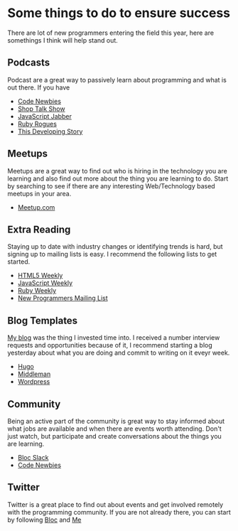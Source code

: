 # Some things to do to ensure success

There are lot of new programmers entering the field this year, here are somethings I think will help stand out.

## Podcasts
Podcast are a great way to passively learn about programming and what is out there. If you have 

- [Code Newbies](http://www.codenewbie.org/podcast)
- [Shop Talk Show](http://shoptalkshow.com/)
- [JavaScript Jabber](https://devchat.tv/js-jabber)
- [Ruby Rogues](https://devchat.tv/ruby-rogues)
- [This Developing Story](https://www.thisdevelopingstory.com) 

## Meetups
Meetups are a great way to find out who is hiring in the technology you are learning and also find out more about the thing you are learning to do. Start by searching to see if there are any interesting Web/Technology based meetups in your area.
- [Meetup.com](meetup.com)

## Extra Reading
Staying up to date with industry changes or identifying trends is hard, but signing up to mailing lists is easy. I recommend the following lists to get started.

- [HTML5 Weekly](http://html5weekly.com/)
- [JavaScript Weekly](http://javascriptweekly.com/)
- [Ruby Weekly](http://rubyweekly.com/)
- [New Programmers Mailing List](https://bootcamping.curated.co/)

## Blog Templates
[My blog](http://theblackc000000de.blogspot.com/) was the thing I invested time into. I received a number interview requests and opportunities because of it, I recommend starting a blog yesterday about what you are doing and commit to writing on it eveyr week.

- [Hugo](https://gohugo.io/)
- [Middleman](https://middlemanapp.com/)
- [Wordpress](https://wordpress.com/)

## Community
Being an active part of the community is great way to stay informed about what jobs are available and when there are events worth attending. Don't just watch, but participate and create conversations about the things you are learning.

- [Bloc Slack](http://bloc-students.slack.com)
- [Code Newbies](http://codenewbie.org/)

## Twitter
Twitter is a great place to find out about events and get involved remotely with the programming community. If you are not already there, you can start by following [Bloc](https://twitter.com/trybloc) and [Me](https://twitter.com/bdougieYO)

